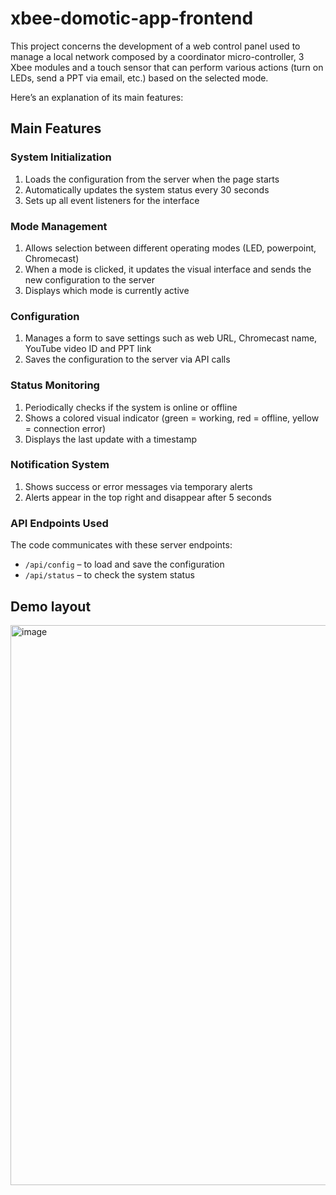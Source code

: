 # xbee-domotic-app-frontend
This project concerns the development of a web control panel used to manage a local network composed by a coordinator micro-controller, 3 Xbee modules and a touch sensor that can perform various actions (turn on LEDs, send a PPT via email, etc.) based on the selected mode.

Here’s an explanation of its main features:

## Main Features

### System Initialization

1. Loads the configuration from the server when the page starts
2. Automatically updates the system status every 30 seconds
3. Sets up all event listeners for the interface

### Mode Management

1. Allows selection between different operating modes (LED, powerpoint, Chromecast)
2. When a mode is clicked, it updates the visual interface and sends the new configuration to the server
3. Displays which mode is currently active

### Configuration

1. Manages a form to save settings such as web URL, Chromecast name, YouTube video ID and PPT link
2. Saves the configuration to the server via API calls

### Status Monitoring

1. Periodically checks if the system is online or offline
2. Shows a colored visual indicator (green = working, red = offline, yellow = connection error)
3. Displays the last update with a timestamp

### Notification System

1. Shows success or error messages via temporary alerts
2. Alerts appear in the top right and disappear after 5 seconds

### API Endpoints Used

The code communicates with these server endpoints:

* `/api/config` – to load and save the configuration
* `/api/status` – to check the system status

## Demo layout

<img width="750" height="896" alt="image" src="https://github.com/user-attachments/assets/39bd0e7a-6a6c-471c-a343-d86b3f08b33f" />



